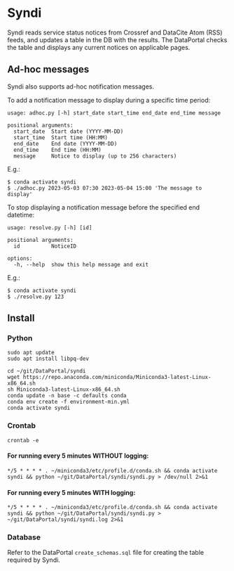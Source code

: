 # Syndi

Syndi reads service status notices from Crossref and DataCite Atom (RSS) feeds, and updates a table in the DB with the results. The DataPortal checks the table and displays any current notices on applicable pages.

## Ad-hoc messages

Syndi also supports ad-hoc notification messages.

To add a notification message to display during a specific time period:

```text
usage: adhoc.py [-h] start_date start_time end_date end_time message

positional arguments:
  start_date  Start date (YYYY-MM-DD)
  start_time  Start time (HH:MM)
  end_date    End date (YYYY-MM-DD)
  end_time    End time (HH:MM)
  message     Notice to display (up to 256 characters)
```

E.g.:
```shell
$ conda activate syndi
$ ./adhoc.py 2023-05-03 07:30 2023-05-04 15:00 'The message to display'
```

To stop displaying a notification message before the specified end datetime:

```
usage: resolve.py [-h] [id]

positional arguments:
  id          NoticeID

options:
  -h, --help  show this help message and exit
```
E.g.:
```shell
$ conda activate syndi
$ ./resolve.py 123
```

## Install

### Python

```shell
sudo apt update
sudo apt install libpq-dev

cd ~/git/DataPortal/syndi
wget https://repo.anaconda.com/miniconda/Miniconda3-latest-Linux-x86_64.sh
sh Miniconda3-latest-Linux-x86_64.sh
conda update -n base -c defaults conda
conda env create -f environment-min.yml
conda activate syndi
```

### Crontab

```shell
crontab -e
```

#### For running every 5 minutes WITHOUT logging:

    */5 * * * * . ~/miniconda3/etc/profile.d/conda.sh && conda activate syndi && python ~/git/DataPortal/syndi/syndi.py > /dev/null 2>&1

#### For running every 5 minutes WITH logging:

    */5 * * * * . ~/miniconda3/etc/profile.d/conda.sh && conda activate syndi && python ~/git/DataPortal/syndi/syndi.py > ~/git/DataPortal/syndi/syndi.log 2>&1


### Database

Refer to the DataPortal `create_schemas.sql` file for creating the table required by Syndi.
